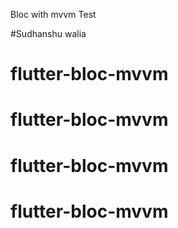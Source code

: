 Bloc with mvvm Test 

#Sudhanshu walia
# flutter-bloc-mvvm
# flutter-bloc-mvvm
# flutter-bloc-mvvm
# flutter-bloc-mvvm
